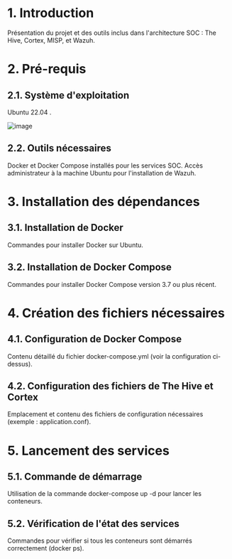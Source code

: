 # 1. Introduction
Présentation du projet et des outils inclus dans l'architecture SOC : The Hive, Cortex, MISP, et Wazuh.
# 2. Pré-requis
## 2.1. Système d'exploitation
Ubuntu 22.04 .

![image](https://github.com/user-attachments/assets/c61886f2-f42b-4f1e-b902-b5b0fa231d8a)

## 2.2. Outils nécessaires
Docker et Docker Compose installés pour les services SOC.
Accès administrateur à la machine Ubuntu pour l'installation de Wazuh.
# 3. Installation des dépendances
## 3.1. Installation de Docker
Commandes pour installer Docker sur Ubuntu.
## 3.2. Installation de Docker Compose
Commandes pour installer Docker Compose version 3.7 ou plus récent.
# 4. Création des fichiers nécessaires
## 4.1. Configuration de Docker Compose
Contenu détaillé du fichier docker-compose.yml (voir la configuration ci-dessus).
## 4.2. Configuration des fichiers de The Hive et Cortex
Emplacement et contenu des fichiers de configuration nécessaires (exemple : application.conf).
# 5. Lancement des services
## 5.1. Commande de démarrage
Utilisation de la commande docker-compose up -d pour lancer les conteneurs.
## 5.2. Vérification de l'état des services
Commandes pour vérifier si tous les conteneurs sont démarrés correctement (docker ps).

